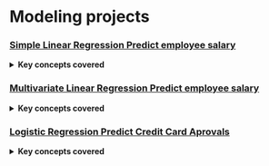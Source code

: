 
# Modeling projects

###  [Simple Linear Regression Predict employee salary](https://github.com/Bubbablack/Portfolio/tree/main/models/multivariate-linear-regression-predict-salary)
<details>
  <summary><b>Key concepts covered</b></summary>
  <ul>
    <li>Data cleaning</li>
    <li>Exploritory data analysis</li>
    <li>Fitting a model (Simple linear regression model)</li>
    <li>Model evaluation</li>
  </ul>
</details>

###  [Multivariate Linear Regression Predict employee salary](https://github.com/Bubbablack/Portfolio/tree/main/models/multivariate-linear-regression-predict-salary)
<details>
<summary><b> Key concepts covered</b></summary>
  <ul>
    <li>Data cleaning</li>
    <li>Exploritory data analysis</li>
    <li>Feature selection</li>
    <li>One hot encoding</li>
    <li>Fitting a model (multivariate linear regression model)</li>
    <li>Model evaluation</li>
  </ul>
</details>

###  [Logistic Regression Predict Credit Card Aprovals](https://github.com/Bubbablack/Portfolio/tree/main/models/Kevin-Mntambo-252-predict-credit-card-approvals-python)
<details>
  <summary><b> Key concepts covered</b></summary>
  <ul>
    <li>missing value imputation</li>
    <li>Exploritory data analysis</li>
    <li>label encoding</li>
    <li>Fitting a model (logistic regression model)</li>
    <li>Model evaluation</li>
  </ul>
</details>
